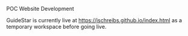 POC Website Development

GuideStar is currently live at https://jschreibs.github.io/index.html as a temporary workspace before going live.
